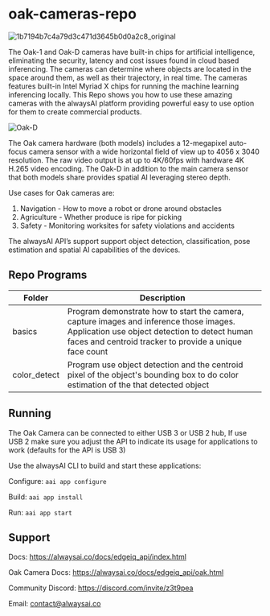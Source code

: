 # oak-cameras-repo

![1b7194b7c4a79d3c471d3645b0d0a2c8_original](https://user-images.githubusercontent.com/21957723/111654915-6b653000-87c6-11eb-9e5b-b6525eba000c.png)


The Oak-1 and Oak-D cameras have built-in chips for artificial intelligence, eliminating the security, latency and cost issues found in cloud based inferencing. The cameras can determine where objects are located in the space around them, as well as their trajectory, in real time. The cameras features built-in Intel Myriad X chips for running the machine learning inferencing locally.  This Repo shows you how to use these amazing cameras with the alwaysAI platform providing powerful easy to use option for them to create commercial products.

![Oak-D](https://user-images.githubusercontent.com/21957723/111655445-e4fd1e00-87c6-11eb-9b3f-714a950434a0.png)


The Oak camera hardware (both models) includes a 12-megapixel auto-focus camera sensor with a wide horizontal field of view up to 4056 x 3040 resolution. The raw video output is at up to 4K/60fps with hardware 4K H.265 video encoding.  The Oak-D in addition to the main camera sensor that both models share provides spatial AI leveraging stereo depth.   


Use cases for Oak cameras are:
1. Navigation     - How to move a robot or drone around obstacles
2. Agriculture    - Whether produce is ripe for picking
3. Safety         - Monitoring worksites for safety violations and accidents


The alwaysAI API’s support support object detection, classification, pose estimation and spatial AI capabilities of the devices.

## Repo Programs
| Folder                     	| Description                                                                                              	|
|----------------------------	|----------------------------------------------------------------------------------------------------------	|
| basics           	          | Program demonstrate how to start the camera, capture images and inference those images. Application use object detection to detect human faces and centroid tracker to provide a unique face count |            
| color_detect            	  | Program use object detection and the centroid pixel of the object's bounding box to do color estimation of the that detected object|
## Running
The Oak Camera can be connected to either USB 3 or USB 2 hub, If use USB 2 make sure you adjust the API to indicate its usage for applications to work (defaults for the API is USB 3)

Use the alwaysAI CLI to build and start these applications:

Configure: `aai app configure`

Build: `aai app install`

Run: `aai app start`


## Support
Docs: https://alwaysai.co/docs/edgeiq_api/index.html

Oak Camera Docs: https://alwaysai.co/docs/edgeiq_api/oak.html

Community Discord: https://discord.com/invite/z3t9pea

Email: contact@alwaysai.co
